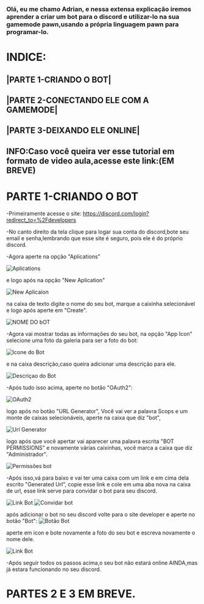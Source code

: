 ### Olá, eu me chamo Adrian, e nessa extensa explicação iremos aprender a criar um bot para o discord e utilizar-lo na sua gamemode pawn,usando a própria linguagem pawn para programar-lo.

# INDICE:

## |PARTE 1-CRIANDO O BOT|

## |PARTE 2-CONECTANDO ELE COM A GAMEMODE|

## |PARTE 3-DEIXANDO ELE ONLINE|

## INFO:Caso você queira ver esse tutorial em formato de video aula,acesse este link:(EM BREVE)

# PARTE 1-CRIANDO O BOT

-Primeiramente acesse o site: https://discord.com/login?redirect_to=%2Fdevelopers

-No canto direito da tela clique para logar sua conta do discord,bote seu email e senha,lembrando que esse site é seguro, pois ele é do próprio discord.

-Agora aperte na opção "Aplications" 

![Aplications](png/printA.png)

e logo após na opção "New Aplication"

![New Aplicaion](png/printB.png)

na caixa de texto digite o nome do seu bot, marque a caixinha selecionável e logo após aperte em "Create".

![NOME DO bOT](png/printC.png)

-Agora vai mostrar todas as informações do seu bot, na opção "App Icon" selecione uma foto da galeria para ser a foto do bot:

![Icone do Bot](png/printD.png)

 e na caixa descrição,caso queira adicionar uma descrição para ele.

![Descriçao do Bot](png/printE.png)

-Após tudo isso acima, aperte no botão "OAuth2":

![OAuth2](png/printF.png)

logo após no botão "URL Generator", Você vai ver a palavra Scops e um monte de caixas selecionáveis, aperte na caixa que diz "bot", 

![Url Generator](png/printG.png)

logo após que você apertar vai aparecer uma palavra escrita "BOT PERMISSIONS" e novamente várias caixinhas, você marca a caixa que diz "Administrador".

![Permissões bot](png/printH.png)

-Após isso,vá para baixo e vai ter uma caixa com um link e em cima dela escrito "Generated Url", copie esse link e cole em uma aba nova na caixa de url, esse link serve para convidar o bot para seu discord.

![Link Bot](png/printL.png)
![Convidar bot](png/printM.png)

 após adicionar o bot no seu discord volte para o site developer e aperte no botão "Bot":
 ![Botão Bot](png/printN.png)
 
aperte em icon e bote novamente a foto do seu bot e escreva novamente o nome dele.

![Link Bot](png/printO.png)


-Após seguir todos os passos acima,o seu bot não estará online AINDA,mas já estara funcionando no seu discord.

# PARTES 2 E 3 EM BREVE.